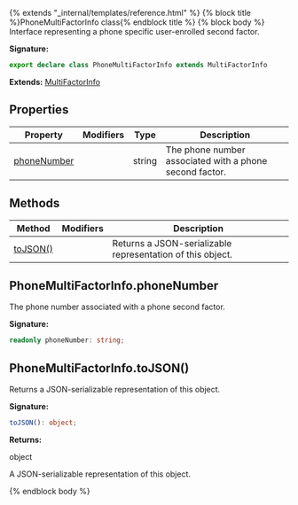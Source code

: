 {% extends "_internal/templates/reference.html" %}
{% block title %}PhoneMultiFactorInfo class{% endblock title %}
{% block body %}
Interface representing a phone specific user-enrolled second factor.

<b>Signature:</b>

```typescript
export declare class PhoneMultiFactorInfo extends MultiFactorInfo 
```
<b>Extends:</b> [MultiFactorInfo](./firebase-admin.auth.multifactorinfo.md#multifactorinfo_class)

## Properties

|  Property | Modifiers | Type | Description |
|  --- | --- | --- | --- |
|  [phoneNumber](./firebase-admin.auth.phonemultifactorinfo.md#phonemultifactorinfophonenumber) |  | string | The phone number associated with a phone second factor. |

## Methods

|  Method | Modifiers | Description |
|  --- | --- | --- |
|  [toJSON()](./firebase-admin.auth.phonemultifactorinfo.md#phonemultifactorinfotojson) |  | Returns a JSON-serializable representation of this object. |

## PhoneMultiFactorInfo.phoneNumber

The phone number associated with a phone second factor.

<b>Signature:</b>

```typescript
readonly phoneNumber: string;
```

## PhoneMultiFactorInfo.toJSON()

Returns a JSON-serializable representation of this object.

<b>Signature:</b>

```typescript
toJSON(): object;
```
<b>Returns:</b>

object

A JSON-serializable representation of this object.

{% endblock body %}
